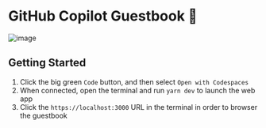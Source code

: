# GitHub Copilot Guestbook 📖

![image](https://github.com/lostintangent/guestbook/assets/116461/ff860cd4-d2a4-49f0-8722-17d7f8f00dd2)

## Getting Started

1. Click the big green `Code` button, and then select `Open with Codespaces`
1. When connected, open the terminal and run `yarn dev` to launch the web app
1. Click the `https://localhost:3000` URL in the terminal in order to browser the guestbook
